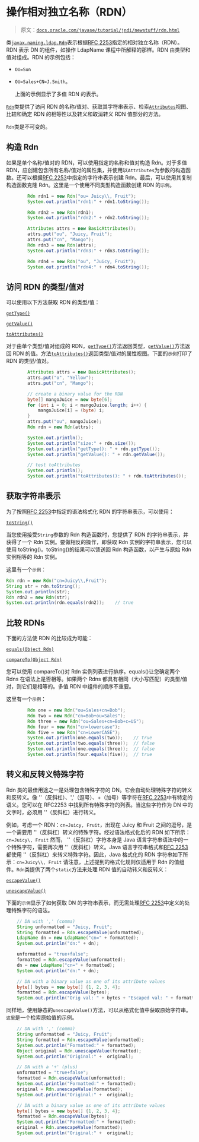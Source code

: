 # 操作相对独立名称（RDN）

> 原文：[`docs.oracle.com/javase/tutorial/jndi/newstuff/rdn.html`](https://docs.oracle.com/javase/tutorial/jndi/newstuff/rdn.html)

类[`javax.naming.ldap.Rdn`](https://docs.oracle.com/javase/8/docs/api/javax/naming/ldap/Rdn.html)表示根据[RFC 2253](http://www.ietf.org/rfc/rfc2253.txt)指定的相对独立名称（RDN）。RDN 表示 DN 的组件，如操作 LdapName 课程中所解释的那样。RDN 由类型和值对组成。RDN 的示例包括：

+   `OU=Sun`

+   `OU=Sales+CN=J.Smith`。

    上面的示例显示了多值 RDN 的表示。

[`Rdn`](https://docs.oracle.com/javase/8/docs/api/javax/naming/ldap/Rdn.html)类提供了访问 RDN 的名称/值对、获取其字符串表示、检索[`Attributes`](https://docs.oracle.com/javase/8/docs/api/javax/naming/directory/Attributes.html)视图、比较和确定 RDN 的相等性以及转义和取消转义 RDN 值部分的方法。

`Rdn`类是不可变的。

## 构造 Rdn

如果是单个名称/值对的 RDN，可以使用指定的名称和值对构造 Rdn。对于多值 RDN，应创建包含所有名称/值对的属性集，并使用以`Attributes`为参数的构造函数。还可以根据[RFC 2253](http://www.ietf.org/rfc/rfc2253.txt)中指定的字符串表示创建 Rdn。最后，可以使用其复制构造函数克隆 Rdn。这里是一个使用不同类型构造函数创建 RDN 的`示例`。

```java
        Rdn rdn1 = new Rdn("ou= Juicy\\, Fruit");
        System.out.println("rdn1:" + rdn1.toString());

        Rdn rdn2 = new Rdn(rdn1);
        System.out.println("rdn2:" + rdn2.toString());

        Attributes attrs = new BasicAttributes();
        attrs.put("ou", "Juicy, Fruit");
        attrs.put("cn", "Mango");
        Rdn rdn3 = new Rdn(attrs);
        System.out.println("rdn3:" + rdn3.toString());

        Rdn rdn4 = new Rdn("ou", "Juicy, Fruit");
        System.out.println("rdn4:" + rdn4.toString());

```

## 访问 RDN 的类型/值对

可以使用以下方法获取 RDN 的类型/值：

[`getType()`](https://docs.oracle.com/javase/8/docs/api/javax/naming/ldap/Rdn.html#getType--)

[`getValue()`](https://docs.oracle.com/javase/8/docs/api/javax/naming/ldap/Rdn.html#getValue--)

[`toAttributes()`](https://docs.oracle.com/javase/8/docs/api/javax/naming/ldap/Rdn.html#toAttributes--)

对于由单个类型/值对组成的 RDN，[`getType()`](https://docs.oracle.com/javase/8/docs/api/javax/naming/ldap/Rdn.html#getType--)方法返回类型，[`getValue()`](https://docs.oracle.com/javase/8/docs/api/javax/naming/ldap/Rdn.html#getValue--)方法返回 RDN 的值。方法[`toAttributes()`](https://docs.oracle.com/javase/8/docs/api/javax/naming/ldap/Rdn.html#toAttributes--)返回类型/值对的属性视图。下面的`示例`打印了 RDN 的类型/值对。

```java
        Attributes attrs = new BasicAttributes();
        attrs.put("o", "Yellow");
        attrs.put("cn", "Mango");

        // create a binary value for the RDN
        byte[] mangoJuice = new byte[6];
        for (int i = 0; i < mangoJuice.length; i++) {
            mangoJuice[i] = (byte) i;
        }
        attrs.put("ou", mangoJuice);
        Rdn rdn = new Rdn(attrs);

        System.out.println();
        System.out.println("size:" + rdn.size());
        System.out.println("getType(): " + rdn.getType());
        System.out.println("getValue(): " + rdn.getValue());

        // test toAttributes
        System.out.println();
        System.out.println("toAttributes(): " + rdn.toAttributes());

```

## 获取字符串表示

为了按照[RFC 2253](http://www.ietf.org/rfc/rfc2253.txt)中指定的语法格式化 RDN 的字符串表示，可以使用：

[`toString()`](https://docs.oracle.com/javase/8/docs/api/javax/naming/ldap/Rdn.html#toString--)

当您使用接受`String`参数的 Rdn 构造函数时，您提供了 RDN 的字符串表示，并获得了一个 Rdn 实例。要做相反的操作，即获取 Rdn 实例的字符串表示，您可以使用 toString()。toString()的结果可以馈送回 Rdn 构造函数，以产生与原始 Rdn 实例相等的 Rdn 实例。

这里有一个`示例`：

```java
Rdn rdn = new Rdn("cn=Juicy\\,Fruit");
String str = rdn.toString();
System.out.println(str);
Rdn rdn2 = new Rdn(str);
System.out.println(rdn.equals(rdn2));    // true

```

## 比较 RDNs

下面的方法使 RDN 的比较成为可能：

[`equals(Object Rdn)`](https://docs.oracle.com/javase/8/docs/api/javax/naming/ldap/Rdn.html#equals-Object-)

[`compareTo(Object Rdn)`](https://docs.oracle.com/javase/8/docs/api/javax/naming/ldap/Rdn.html#compareTo-Object-)

您可以使用 compareTo()对 Rdn 实例列表进行排序。equals()让您确定两个 Rdns 在语法上是否相等。如果两个 Rdns 都具有相同（大小写匹配）的类型/值对，则它们是相等的。多值 RDN 中组件的顺序不重要。

这里有一个`示例`：

```java
        Rdn one = new Rdn("ou=Sales+cn=Bob");
        Rdn two = new Rdn("cn=Bob+ou=Sales");
        Rdn three = new Rdn("ou=Sales+cn=Bob+c=US");
        Rdn four = new Rdn("cn=lowercase");
        Rdn five = new Rdn("cn=LowerCASE");
        System.out.println(one.equals(two));    // true
        System.out.println(two.equals(three));  // false
        System.out.println(one.equals(three));  // false
        System.out.println(four.equals(five));  // true

```

## 转义和反转义特殊字符

Rdn 类的最佳用途之一是处理包含特殊字符的 DN。它会自动处理特殊字符的转义和反转义。像 '\'（反斜杠）、','（逗号）、+（加号）等字符在[RFC 2253](http://www.ietf.org/rfc/rfc2253.txt)中有特定的语义。您可以在 RFC2253 中找到所有特殊字符的列表。当这些字符作为 DN 中的文字时，必须用 '\'（反斜杠）进行转义。

例如，考虑一个 RDN：`cn=Juicy, Fruit`，出现在 Juicy 和 Fruit 之间的逗号，是一个需要用 '\'（反斜杠）转义的特殊字符。经过语法格式化后的 RDN 如下所示：`cn=Juicy\, Fruit` 然而， '\'（反斜杠）字符本身是 Java 语言字符串语法中的一个特殊字符，需要再次用 '\'（反斜杠）转义。Java 语言字符串格式和[RFC 2253](http://www.ietf.org/rfc/rfc2253.txt)都使用 '\'（反斜杠）来转义特殊字符。因此，Java 格式化的 RDN 字符串如下所示：`cn=Juicy\\, Fruit` 请注意，上述提到的格式化规则仅适用于 Rdn 的值组件。`Rdn`类提供了两个`static`方法来处理 RDN 值的自动转义和反转义：

[`escapeValue()`](https://docs.oracle.com/javase/8/docs/api/javax/naming/ldap/Rdn.html#escapeValue--)

[`unescapeValue()`](https://docs.oracle.com/javase/8/docs/api/javax/naming/ldap/Rdn.html#unescapeValue--)

下面的`示例`显示了如何获取 DN 的字符串表示，而无需处理[RFC 2253](http://www.ietf.org/rfc/rfc2253.txt)中定义的处理特殊字符的语法。

```java
    // DN with ',' (comma)
    String unformatted = "Juicy, Fruit";
    String formatted = Rdn.escapeValue(unformatted);
    LdapName dn = new LdapName("cn=" + formatted);
    System.out.println("dn:" + dn);

    unformatted = "true+false";
    formatted = Rdn.escapeValue(unformatted); 
    dn = new LdapName("cn=" + formatted);
    System.out.println("dn:" + dn);

    // DN with a binary value as one of its attribute values
    byte[] bytes = new byte[] {1, 2, 3, 4};
    formatted = Rdn.escapeValue(bytes);
    System.out.println("Orig val: " + bytes + "Escaped val: " + formatted);

```

同样地，使用静态的`unescapeValue()`方法，可以从格式化值中获取原始字符串。`这里`是一个检索原始值的示例。

```java
    // DN with ',' (comma)
    String unformatted = "Juicy, Fruit";
    String formatted = Rdn.escapeValue(unformatted);
    System.out.println("Formatted:" + formatted);
    Object original = Rdn.unescapeValue(formatted);
    System.out.println("Original:" +  original);  

    // DN with a '+' (plus)
    unformatted = "true+false";
    formatted = Rdn.escapeValue(unformatted); 
    System.out.println("Formatted:" + formatted);
    original = Rdn.unescapeValue(formatted);
    System.out.println("Original:" +  original);  

    // DN with a binary value as one of its attribute values
    byte[] bytes = new byte[] {1, 2, 3, 4};
    formatted = Rdn.escapeValue(bytes);
    System.out.println("Formatted:" + formatted);
    original = Rdn.unescapeValue(formatted);
    System.out.println("Original:" +  original);  

```
